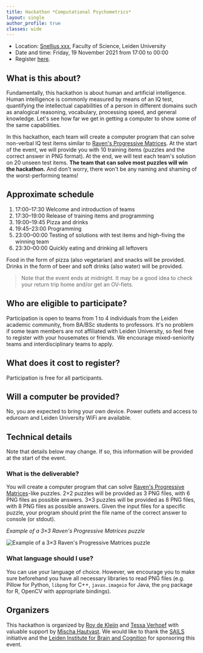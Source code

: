 ```yaml
---
title: Hackathon *Computational Psychometrics*
layout: single
author_profile: true
classes: wide
---
```


- Location: [Snellius xxx](https://goo.gl/maps/2R1QxpEoGojjvriu7), Faculty of Science, Leiden University
- Date and time: Friday, 19 November 2021 from 17:00 to 00:00
- Register [here](https://forms.gle/NgPUYJFZ7BsdUaEW9).

## What is this about?
Fundamentally, this hackathon is about human and artificial intelligence. Human intelligence is commonly measured by means of an IQ test, quantifying the intellectual capabilities of a person in different domains such as analogical reasoning, vocabulary, processing speed, and general knowledge. Let's see how far we get in getting a computer to show some of the same capabilities.

In this hackathon, each team will create a computer program that can solve non-verbal IQ test items similar to [Raven's Progressive Matrices](https://en.wikipedia.org/wiki/Raven%27s_Progressive_Matrices). At the start of the event, we will provide you with 10 training items (puzzles and the correct answer in PNG format). At the end, we will test each team's solution on 20 unseen test items. **The team that can solve most puzzles will win the hackathon.** And don't worry, there won't be any naming and shaming of the worst-performing teams!

## Approximate schedule
1. 17:00–17:30 Welcome and introduction of teams
2. 17:30–19:00 Release of training items and programming
3. 19:00–19:45 Pizza and drinks
4. 19:45–23:00 Programming
5. 23:00–00:00 Testing of solutions with test items and high-fiving the winning team
6. 23:30–00:00 Quickly eating and drinking all leftovers

Food in the form of pizza (also vegetarian) and snacks will be provided. Drinks in the form of beer and soft drinks (also water) will be provided. 

> Note that the event ends at midnight. It may be a good idea to check your return trip home and/or get an OV-fiets.

## Who are eligible to participate?
Participation is open to teams from 1 to 4 individuals from the Leiden academic community, from BA/BSc students to professors. It's no problem if some team members are not affiliated with Leiden University, so feel free to register with your housemates or friends. We encourage mixed-seniority teams and interdisciplinary teams to apply.

## What does it cost to register?
Participation is free for all participants.

## Will a computer be provided?
No, you are expected to bring your own device. Power outlets and access to eduroam and Leiden University WiFi are available.


## Technical details

Note that details below may change. If so, this information will be provided at the start of the event.

### What is the deliverable?
You will create a computer program that can solve [Raven's Progressive Matrices](https://en.wikipedia.org/wiki/Raven%27s_Progressive_Matrices)-like puzzles. 2×2 puzzles will be provided as 3 PNG files, with 6 PNG files as possible answers. 3×3 puzzles will be provided as 8 PNG files, with 8 PNG files as possible answers. Given the input files for a specific puzzle, your program should print the file name of the correct answer to console (or stdout).

*Example of a 3×3 Raven's Progressive Matrices puzzle*

![Example of a 3×3 Raven's Progressive Matrices puzzle](https://www.iqmindware.com/wp-content/uploads/2012/10/RAPM1.jpg "Example of a 3×3 Raven's Progressive Matrices puzzle")

### What language should I use?
You can use your language of choice. However, we encourage you to make sure beforehand you have all necessary libraries to read PNG files (e.g. Pillow for Python, `libpng` for C++, `javax.imageio` for Java, the `png` package for R, OpenCV with appropriate bindings).


## Organizers
This hackathon is organized by [Roy de Kleijn](https://www.universiteitleiden.nl/en/staffmembers/roy-de-kleijn) and [Tessa Verhoef](https://www.universiteitleiden.nl/en/staffmembers/tessa-verhoef) with valuable support by [Mischa Hautvast](https://www.universiteitleiden.nl/medewerkers/mischa-hautvast). We would like to thank the [SAILS](https://www.universiteitleiden.nl/en/sails) initiative and the [Leiden Institute for Brain and Cognition](https://www.universiteitleiden.nl/en/social-behavioural-sciences/libc) for sponsoring this event.
